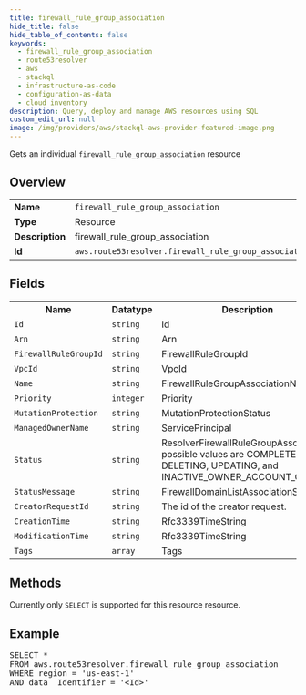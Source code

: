 ```yaml
---
title: firewall_rule_group_association
hide_title: false
hide_table_of_contents: false
keywords:
  - firewall_rule_group_association
  - route53resolver
  - aws
  - stackql
  - infrastructure-as-code
  - configuration-as-data
  - cloud inventory
description: Query, deploy and manage AWS resources using SQL
custom_edit_url: null
image: /img/providers/aws/stackql-aws-provider-featured-image.png
---
```

Gets an individual <code>firewall_rule_group_association</code> resource

## Overview
<table><tbody>
<tr><td><b>Name</b></td><td><code>firewall_rule_group_association</code></td></tr>
<tr><td><b>Type</b></td><td>Resource</td></tr>
<tr><td><b>Description</b></td><td>firewall_rule_group_association</td></tr>
<tr><td><b>Id</b></td><td><code>aws.route53resolver.firewall_rule_group_association</code></td></tr>
</tbody></table>

## Fields
<table><tbody>
<tr><th>Name</th><th>Datatype</th><th>Description</th></tr>
<tr><td><code>Id</code></td><td><code>string</code></td><td>Id</td></tr>
<tr><td><code>Arn</code></td><td><code>string</code></td><td>Arn</td></tr>
<tr><td><code>FirewallRuleGroupId</code></td><td><code>string</code></td><td>FirewallRuleGroupId</td></tr>
<tr><td><code>VpcId</code></td><td><code>string</code></td><td>VpcId</td></tr>
<tr><td><code>Name</code></td><td><code>string</code></td><td>FirewallRuleGroupAssociationName</td></tr>
<tr><td><code>Priority</code></td><td><code>integer</code></td><td>Priority</td></tr>
<tr><td><code>MutationProtection</code></td><td><code>string</code></td><td>MutationProtectionStatus</td></tr>
<tr><td><code>ManagedOwnerName</code></td><td><code>string</code></td><td>ServicePrincipal</td></tr>
<tr><td><code>Status</code></td><td><code>string</code></td><td>ResolverFirewallRuleGroupAssociation, possible values are COMPLETE, DELETING, UPDATING, and INACTIVE_OWNER_ACCOUNT_CLOSED.</td></tr>
<tr><td><code>StatusMessage</code></td><td><code>string</code></td><td>FirewallDomainListAssociationStatus</td></tr>
<tr><td><code>CreatorRequestId</code></td><td><code>string</code></td><td>The id of the creator request.</td></tr>
<tr><td><code>CreationTime</code></td><td><code>string</code></td><td>Rfc3339TimeString</td></tr>
<tr><td><code>ModificationTime</code></td><td><code>string</code></td><td>Rfc3339TimeString</td></tr>
<tr><td><code>Tags</code></td><td><code>array</code></td><td>Tags</td></tr>

</tbody></table>

## Methods
Currently only <code>SELECT</code> is supported for this resource resource.

## Example
<pre>
SELECT *<br/>FROM aws.route53resolver.firewall_rule_group_association<br/>WHERE region = 'us-east-1'<br/>AND data__Identifier = '&lt;Id&gt;'
</pre>
